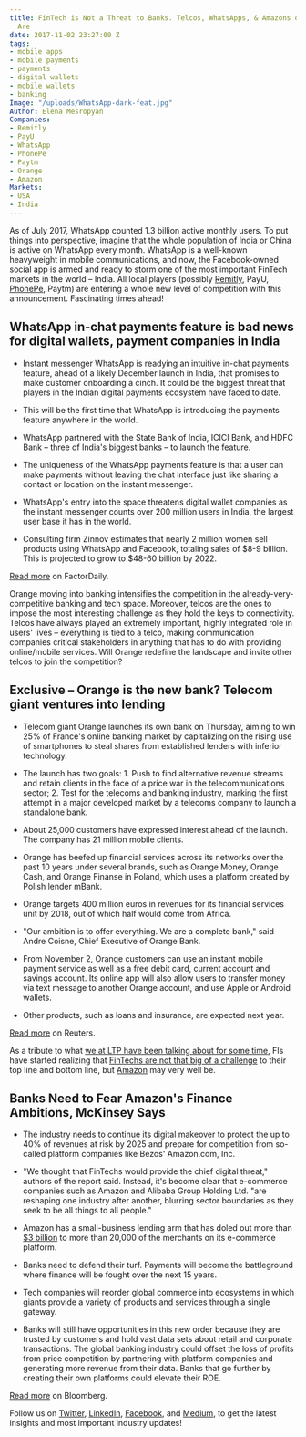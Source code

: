 ```yaml
---
title: FinTech is Not a Threat to Banks. Telcos, WhatsApps, & Amazons of the World
  Are
date: 2017-11-02 23:27:00 Z
tags:
- mobile apps
- mobile payments
- payments
- digital wallets
- mobile wallets
- banking
Image: "/uploads/WhatsApp-dark-feat.jpg"
Author: Elena Mesropyan
Companies:
- Remitly
- PayU
- WhatsApp
- PhonePe
- Paytm
- Orange
- Amazon
Markets:
- USA
- India
---
```


As of July 2017, WhatsApp counted 1.3 billion active monthly users. To put things into perspective, imagine that the whole population of India or China is active on WhatsApp every month. WhatsApp is a well-known heavyweight in mobile communications, and now, the Facebook-owned social app is armed and ready to storm one of the most important FinTech markets in the world – India. All local players (possibly [Remitly](https://techcrunch.com/2017/10/31/remitly-is-raising-up-to-115m-led-by-naspers-payu-to-double-down-on-remittances-in-india/), PayU, [PhonePe](http://www.moneycontrol.com/news/business/startup/how-phonepe-plans-to-beat-paytm-in-the-payments-game-with-this-pos-calculator-2424735.html), Paytm) are entering a whole new level of competition with this announcement. Fascinating times ahead!

## WhatsApp in-chat payments feature is bad news for digital wallets, payment companies in India

* Instant messenger WhatsApp is readying an intuitive in-chat payments feature, ahead of a likely December launch in India, that promises to make customer onboarding a cinch. It could be the biggest threat that players in the Indian digital payments ecosystem have faced to date.

* This will be the first time that WhatsApp is introducing the payments feature anywhere in the world.

* WhatsApp partnered with the State Bank of India, ICICI Bank, and HDFC Bank – three of India's biggest banks – to launch the feature.

* The uniqueness of the WhatsApp payments feature is that a user can make payments without leaving the chat interface just like sharing a contact or location on the instant messenger.

* WhatsApp's entry into the space threatens digital wallet companies as the instant messenger counts over 200 million users in India, the largest user base it has in the world.

* Consulting firm Zinnov estimates that nearly 2 million women sell products using WhatsApp and Facebook, totaling sales of $8-9 billion. This is projected to grow to $48-60 billion by 2022.

[Read more](https://factordaily.com/whatsapp-payment-in-india/) on FactorDaily.

Orange moving into banking intensifies the competition in the already-very-competitive banking and tech space. Moreover, telcos are the ones to impose the most interesting challenge as they hold the keys to connectivity. Telcos have always played an extremely important, highly integrated role in users' lives – everything is tied to a telco, making communication companies critical stakeholders in anything that has to do with providing online/mobile services. Will Orange redefine the landscape and invite other telcos to join the competition?

## Exclusive – Orange is the new bank? Telecom giant ventures into lending

* Telecom giant Orange launches its own bank on Thursday, aiming to win 25% of France's online banking market by capitalizing on the rising use of smartphones to steal shares from established lenders with inferior technology.

* The launch has two goals: 1. Push to find alternative revenue streams and retain clients in the face of a price war in the telecommunications sector; 2. Test for the telecoms and banking industry, marking the first attempt in a major developed market by a telecoms company to launch a standalone bank.

* About 25,000 customers have expressed interest ahead of the launch. The company has 21 million mobile clients.

* Orange has beefed up financial services across its networks over the past 10 years under several brands, such as Orange Money, Orange Cash, and Orange Finanse in Poland, which uses a platform created by Polish lender mBank.

* Orange targets 400 million euros in revenues for its financial services unit by 2018, out of which half would come from Africa.

* "Our ambition is to offer everything. We are a complete bank," said Andre Coisne, Chief Executive of Orange Bank.

* From November 2, Orange customers can use an instant mobile payment service as well as a free debit card, current account and savings account. Its online app will also allow users to transfer money via text message to another Orange account, and use Apple or Android wallets.

* Other products, such as loans and insurance, are expected next year.

[Read more](http://www.reuters.com/article/us-france-banks-telecoms-exclusive/exclusive-orange-is-the-new-bank-telecoms-giant-ventures-into-lending-idUSKBN1D0298) on Reuters.

As a tribute to what [we at LTP have been talking about for some time](https://letstalkpayments.com/?s=amazon), FIs have started realizing that [FinTechs are not that big of a challenge](https://letstalkpayments.com/understand-future-of-financial-services-industry/) to their top line and bottom line, but [Amazon](https://letstalkpayments.com/epic-lesson-banks-can-learn-from-amazon/) may very well be.

## Banks Need to Fear Amazon's Finance Ambitions, McKinsey Says

* The industry needs to continue its digital makeover to protect the up to 40% of revenues at risk by 2025 and prepare for competition from so-called platform companies like Bezos' Amazon.com, Inc.

* "We thought that FinTechs would provide the chief digital threat," authors of the report said. Instead, it's become clear that e-commerce companies such as Amazon and Alibaba Group Holding Ltd. "are reshaping one industry after another, blurring sector boundaries as they seek to be all things to all people."

* Amazon has a small-business lending arm that has doled out more than [$3 billion](https://www.bloomberg.com/news/articles/2017-06-08/amazon-s-lending-business-for-online-merchants-gains-momentum) to more than 20,000 of the merchants on its e-commerce platform.

* Banks need to defend their turf. Payments will become the battleground where finance will be fought over the next 15 years.

* Tech companies will reorder global commerce into ecosystems in which giants provide a variety of products and services through a single gateway.

* Banks will still have opportunities in this new order because they are trusted by customers and hold vast data sets about retail and corporate transactions. The global banking industry could offset the loss of profits from price competition by partnering with platform companies and generating more revenue from their data. Banks that go further by creating their own platforms could elevate their ROE.

[Read more](https://www.bloomberg.com/amp/news/articles/2017-10-25/banks-need-to-fear-amazon-com-s-finance-ambitions-mckinsey-says) on Bloomberg.

Follow us on [Twitter](https://twitter.com/LetsTalkPaymnts?lang=en), [LinkedIn](https://www.linkedin.com/company/3317307/), [Facebook](https://www.facebook.com/LetsTalkPayments/), and [Medium](https://medium.com/@LetsTalkPayments), to get the latest insights and most important industry updates!